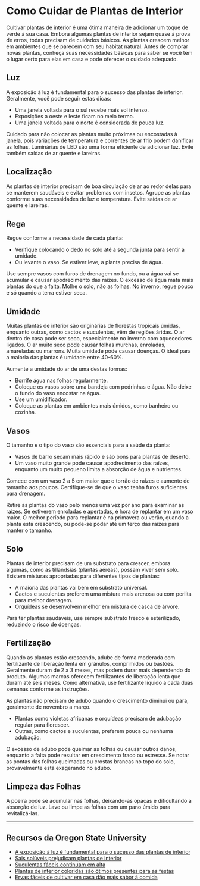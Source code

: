 # Como Cuidar de Plantas de Interior

Cultivar plantas de interior é uma ótima maneira de adicionar um toque de verde à sua casa. Embora algumas plantas de interior sejam quase à prova de erros, todas precisam de cuidados básicos. As plantas crescem melhor em ambientes que se parecem com seu habitat natural. Antes de comprar novas plantas, conheça suas necessidades básicas para saber se você tem o lugar certo para elas em casa e pode oferecer o cuidado adequado.

## Luz

A exposição à luz é fundamental para o sucesso das plantas de interior. Geralmente, você pode seguir estas dicas:

- Uma janela voltada para o sul recebe mais sol intenso.
- Exposições a oeste e leste ficam no meio termo.
- Uma janela voltada para o norte é considerada de pouca luz.

Cuidado para não colocar as plantas muito próximas ou encostadas à janela, pois variações de temperatura e correntes de ar frio podem danificar as folhas. Luminárias de LED são uma forma eficiente de adicionar luz. Evite também saídas de ar quente e lareiras.

## Localização

As plantas de interior precisam de boa circulação de ar ao redor delas para se manterem saudáveis e evitar problemas com insetos. Agrupe as plantas conforme suas necessidades de luz e temperatura. Evite saídas de ar quente e lareiras.

## Rega

Regue conforme a necessidade de cada planta:

- Verifique colocando o dedo no solo até a segunda junta para sentir a umidade.
- Ou levante o vaso. Se estiver leve, a planta precisa de água.

Use sempre vasos com furos de drenagem no fundo, ou a água vai se acumular e causar apodrecimento das raízes. O excesso de água mata mais plantas do que a falta. Molhe o solo, não as folhas. No inverno, regue pouco e só quando a terra estiver seca.

## Umidade

Muitas plantas de interior são originárias de florestas tropicais úmidas, enquanto outras, como cactos e suculentas, vêm de regiões áridas. O ar dentro de casa pode ser seco, especialmente no inverno com aquecedores ligados. O ar muito seco pode causar folhas murchas, enroladas, amareladas ou marrons. Muita umidade pode causar doenças. O ideal para a maioria das plantas é umidade entre 40-60%.

Aumente a umidade do ar de uma destas formas:

- Borrife água nas folhas regularmente.
- Coloque os vasos sobre uma bandeja com pedrinhas e água. Não deixe o fundo do vaso encostar na água.
- Use um umidificador.
- Coloque as plantas em ambientes mais úmidos, como banheiro ou cozinha.

## Vasos

O tamanho e o tipo do vaso são essenciais para a saúde da planta:

- Vasos de barro secam mais rápido e são bons para plantas de deserto.
- Um vaso muito grande pode causar apodrecimento das raízes, enquanto um muito pequeno limita a absorção de água e nutrientes.

Comece com um vaso 2 a 5 cm maior que o torrão de raízes e aumente de tamanho aos poucos. Certifique-se de que o vaso tenha furos suficientes para drenagem.

Retire as plantas do vaso pelo menos uma vez por ano para examinar as raízes. Se estiverem enroladas e apertadas, é hora de replantar em um vaso maior. O melhor período para replantar é na primavera ou verão, quando a planta está crescendo, ou pode-se podar até um terço das raízes para manter o tamanho.

## Solo

Plantas de interior precisam de um substrato para crescer, embora algumas, como as tillandsias (plantas aéreas), possam viver sem solo. Existem misturas apropriadas para diferentes tipos de plantas:

- A maioria das plantas vai bem em substrato universal.
- Cactos e suculentas preferem uma mistura mais arenosa ou com perlita para melhor drenagem.
- Orquídeas se desenvolvem melhor em mistura de casca de árvore.

Para ter plantas saudáveis, use sempre substrato fresco e esterilizado, reduzindo o risco de doenças.

## Fertilização

Quando as plantas estão crescendo, adube de forma moderada com fertilizante de liberação lenta em grânulos, comprimidos ou bastões. Geralmente duram de 2 a 3 meses, mas podem durar mais dependendo do produto. Algumas marcas oferecem fertilizantes de liberação lenta que duram até seis meses. Como alternativa, use fertilizante líquido a cada duas semanas conforme as instruções.

As plantas não precisam de adubo quando o crescimento diminui ou para, geralmente de novembro a março.

- Plantas como violetas africanas e orquídeas precisam de adubação regular para florescer.
- Outras, como cactos e suculentas, preferem pouca ou nenhuma adubação.

O excesso de adubo pode queimar as folhas ou causar outros danos, enquanto a falta pode resultar em crescimento fraco ou estresse. Se notar as pontas das folhas queimadas ou crostas brancas no topo do solo, provavelmente está exagerando no adubo.

## Limpeza das Folhas

A poeira pode se acumular nas folhas, deixando-as opacas e dificultando a absorção de luz. Lave ou limpe as folhas com um pano úmido para revitalizá-las.

---

## Recursos da Oregon State University

- [A exposição à luz é fundamental para o sucesso das plantas de interior](https://extension.oregonstate.edu/news/light-exposure-key-growing-successful-houseplants)
- [Sais solúveis prejudicam plantas de interior](https://extension.oregonstate.edu/news/soluble-salts-damaging-houseplants)
- [Suculentas fáceis continuam em alta](https://extension.oregonstate.edu/news/carefree-succulents-continue-grow-popularity)
- [Plantas de interior coloridas são ótimos presentes para as festas](https://extension.oregonstate.edu/news/colorful-indoor-plants-make-delightful-gifts-holidays)
- [Ervas fáceis de cultivar em casa dão mais sabor à comida](https://extension.oregonstate.edu/news/pot-table-easy-indoor-herbs-spice-cooking)
